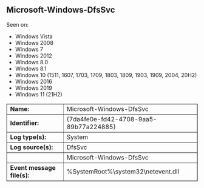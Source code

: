 ## Microsoft-Windows-DfsSvc

Seen on:
* Windows Vista
* Windows 2008
* Windows 7
* Windows 2012
* Windows 8.0
* Windows 8.1
* Windows 10 (1511, 1607, 1703, 1709, 1803, 1809, 1903, 1909, 2004, 20H2)
* Windows 2016
* Windows 2019
* Windows 11 (21H2)

<table border="1" class="docutils">
  <tbody>
    <tr>
      <td><b>Name:</b></td>
      <td>Microsoft-Windows-DfsSvc</td>
    </tr>
    <tr>
      <td><b>Identifier:</b></td>
      <td>{7da4fe0e-fd42-4708-9aa5-89b77a224885}</td>
    </tr>
    <tr>
      <td><b>Log type(s):</b></td>
      <td>System</td>
    </tr>
    <tr>
      <td><b>Log source(s):</b></td>
      <td>DfsSvc</td>
    </tr>
    <tr>
      <td>&nbsp;</td>
      <td>Microsoft-Windows-DfsSvc</td>
    </tr>
    <tr>
      <td><b>Event message file(s):</b></td>
      <td>%SystemRoot%\system32\netevent.dll</td>
    </tr>
  </tbody>
</table>

&nbsp;

